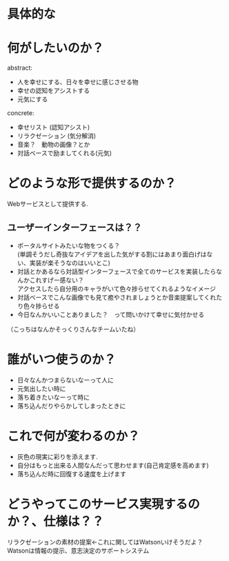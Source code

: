 # 具体的な

# 何がしたいのか？
abstract:  
* 人を幸せにする、日々を幸せに感じさせる物
* 幸せの認知をアシストする
* 元気にする

concrete:  
* 幸せリスト (認知アシスト)
* リラクゼーション (気分解消)  
 * 音楽？　動物の画像？とか
* 対話ベースで励ましてくれる(元気)


# どのような形で提供するのか？
Webサービスとして提供する.
## ユーザーインターフェースは？？
* ポータルサイトみたいな物をつくる？  
(単調そうだし奇抜なアイデアを出した気がする割にはあまり面白げはない、実装が楽そうなのはいいとこ)
* 対話とかあるなら対話型インターフェースで全てのサービスを実装したらなんかこれすげー感ない？  
アクセスしたら自分用のキャラがいて色々捗らせてくれるようなイメージ
 * 対話ベースでこんな画像でも見て癒やされましょうとか音楽提案してくれたり色々捗らせる
 * 今日なんかいいことありました？　って問いかけて幸せに気付かせる

 （こっちはなんかそっくりさんなチームいたね）

# 誰がいつ使うのか？
* 日々なんかつまらないなーって人に
* 元気出したい時に
* 落ち着きたいなーって時に
* 落ち込んだりやらかしてしまったときに


# これで何が変わるのか？
* 灰色の現実に彩りを添えます.
* 自分はもっと出来る人間なんだって思わせます(自己肯定感を高めます)
* 落ち込んだ時に回復する速度を上げます

# どうやってこのサービス実現するのか？、仕様は？？
リラクゼーションの素材の提案←これに関してはWatsonいけそうだよ？  
Watsonは情報の提示、意志決定のサポートシステム 
